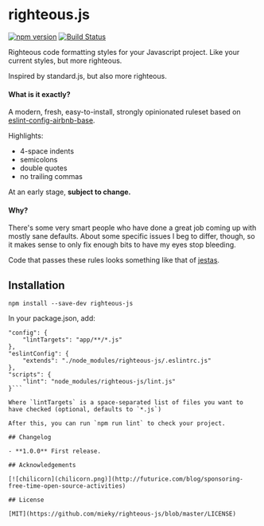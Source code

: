# righteous.js

[![npm version](https://badge.fury.io/js/righteous-js.svg)](http://badge.fury.io/js/righteous-js) [![Build Status](https://travis-ci.org/mieky/righteous-js.svg?branch=master)](https://travis-ci.org/mieky/righteous-js)

Righteous code formatting styles for your Javascript project. Like your current styles, but more righteous.

Inspired by standard.js, but also more righteous.

#### What is it exactly?

A modern, fresh, easy-to-install, strongly opinionated ruleset based on [eslint-config-airbnb-base](https://github.com/airbnb/javascript/tree/master/packages/eslint-config-airbnb-base).

Highlights:
- 4-space indents
- semicolons
- double quotes
- no trailing commas

At an early stage, **subject to change.**

#### Why?

There's some very smart people who have done a great job coming up with mostly sane defaults. About some specific issues I beg to differ, though, so it makes sense to only fix enough bits to have my eyes stop bleeding.

Code that passes these rules looks something like that of [jestas](https://github.com/mieky/jestas).

## Installation

`npm install --save-dev righteous-js`

In your package.json, add:

```
"config": {
    "lintTargets": "app/**/*.js"
},
"eslintConfig": {
    "extends": "./node_modules/righteous-js/.eslintrc.js"
},
"scripts": {
    "lint": "node_modules/righteous-js/lint.js"
}```

Where `lintTargets` is a space-separated list of files you want to have checked (optional, defaults to `*.js`)

After this, you can run `npm run lint` to check your project.

## Changelog

- **1.0.0** First release.

## Acknowledgements

[![chilicorn](chilicorn.png)](http://futurice.com/blog/sponsoring-free-time-open-source-activities)

## License

[MIT](https://github.com/mieky/righteous-js/blob/master/LICENSE)
